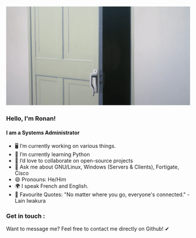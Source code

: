 ![](/lain.gif)

### Hello, I'm Ronan!
#### I am a Systems Administrator

* 🖥 I’m currently working on various things.
* 📗 I’m currently learning Python
* 👯 I’d love to collaborate on open-source projects
* 💬 Ask me about GNU/Linux, Windows (Servers & Clients), Fortigate, Cisco
* 😄 Pronouns: He/Him
* 🌍 I speak French and English.
* 💬 Favourite Quotes: "No matter where you go, everyone's connected." -Lain Iwakura

### Get in touch :

Want to message me? Feel free to contact me directly on Github! ✔
